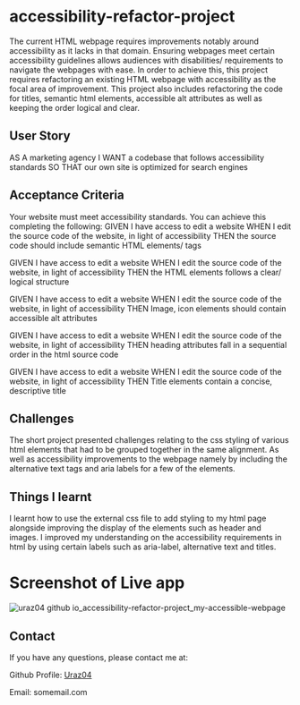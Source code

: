 # accessibility-refactor-project
The current HTML webpage requires improvements notably around accessibility as it lacks in that domain. Ensuring webpages meet certain accessibility guidelines allows audiences with disabilities/ requirements to navigate the webpages with ease. In order to achieve this, this project requires refactoring an existing HTML webpage with accessibility as the focal area of improvement. This project also includes refactoring the code for titles, semantic html elements, accessible alt attributes as well as keeping the order logical and clear. 

## User Story

AS A marketing agency
I WANT a codebase that follows accessibility standards
SO THAT our own site is optimized for search engines

## Acceptance Criteria
Your website must meet accessibility standards. You can achieve this completing the following:
GIVEN I have access to edit a website
WHEN I edit the source code of the website, in light of accessibility
THEN the source code should include semantic HTML elements/ tags

GIVEN I have access to edit a website
WHEN I edit the source code of the website, in light of accessibility
THEN the HTML elements follows a clear/ logical structure

GIVEN I have access to edit a website
WHEN I edit the source code of the website, in light of accessibility
THEN Image, icon elements should contain accessible alt attributes

GIVEN I have access to edit a website
WHEN I edit the source code of the website, in light of accessibility
THEN heading attributes fall in a sequential order in the html source code

GIVEN I have access to edit a website
WHEN I edit the source code of the website, in light of accessibility
THEN Title elements contain a concise, descriptive title

## Challenges
The short project presented challenges relating to the css styling of various html elements that had to be grouped together in the same alignment. As well as accessibility improvements to the webpage namely by including the alternative text tags and aria labels for a few of the elements. 

## Things I learnt
I learnt how to use the external css file to add styling to my html page alongside improving the display of the elements such as header and images. I improved my understanding on the accessibility requirements in html by using certain labels such as aria-label, alternative text and titles. 

# Screenshot of Live app
![uraz04 github io_accessibility-refactor-project_my-accessible-webpage](https://user-images.githubusercontent.com/69035726/197650283-e2b03840-94b6-440c-a682-f31d00c16be1.png)

## Contact
If you have any questions, please contact me at: 
 
  Github Profile: [Uraz04](https://github.com/Uraz04/accessibility-refactor-project)  

  Email: somemail.com
